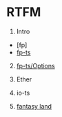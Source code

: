# RTFM

1. Intro
* [fp]
* [fp-ts](https://gcanti.github.io/fp-ts)

2. [fp-ts/Options](./fp-ts-option/readme.md)

3. Ether

4. io-ts

5. [fantasy land](https://github.com/fantasyland/fantasy-land)